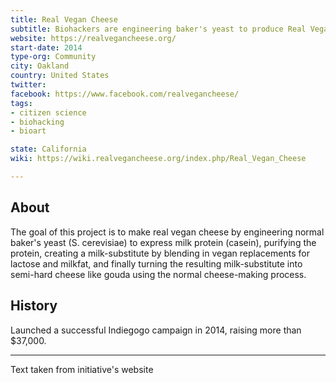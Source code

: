```yaml
---
title: Real Vegan Cheese
subtitle: Biohackers are engineering baker's yeast to produce Real Vegan Cheese. No cows needed!
website: https://realvegancheese.org/
start-date: 2014
type-org: Community
city: Oakland
country: United States
twitter:
facebook: https://www.facebook.com/realvegancheese/
tags:
- citizen science
- biohacking
- bioart

state: California
wiki: https://wiki.realvegancheese.org/index.php/Real_Vegan_Cheese

---
```




## About
The goal of this project is to make real vegan cheese by engineering normal baker's yeast (S. cerevisiae) to express milk protein (casein), purifying the protein, creating a milk-substitute by blending in vegan replacements for lactose and milkfat, and finally turning the resulting milk-substitute into semi-hard cheese like gouda using the normal cheese-making process. 

## History
Launched a successful Indiegogo campaign in 2014, raising more than $37,000.

---

Text taken from initiative's website
